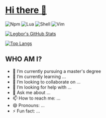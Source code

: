 # [Hi there 👋](https://github.com/legbor)

![Npm](https://img.shields.io/badge/npm-build-brightgreen?style=flat&logo=npm&logoColor=orange&color=blue)
![Lua](https://img.shields.io/badge/lua-build-brightgreen?style=flat&logo=lua&logoColor=blue&color=red)
![Shell](https://img.shields.io/badge/shell-build-brightgreen?style=flat&logo=shell&logoColor=black&color=purple)
![Vim](https://img.shields.io/badge/vim-build-brightgreen?style=flat&logo=vim&logoColor=orange&labelColor=white&color=orange)

[![Legbor's GitHub Stats](https://github-readme-stats.vercel.app/api?username=legbor&show_icons=true&theme=shadow_blue)](https://github.com/legbor)

[![Top Langs](https://github-readme-stats.vercel.app/api/top-langs/?username=legbor&theme=shadow_blue)](https://github.com/legbor)

## WHO AM I?
- 🔭 I’m currently pursuing a master's degree
- 🌱 I’m currently learning ...
- 👯 I’m looking to collaborate on ...
- 🤔 I’m looking for help with ...
- 💬 Ask me about ...
- 📫 How to reach me: ...
- 😄 Pronouns: ...
- ⚡ Fun fact: ...
